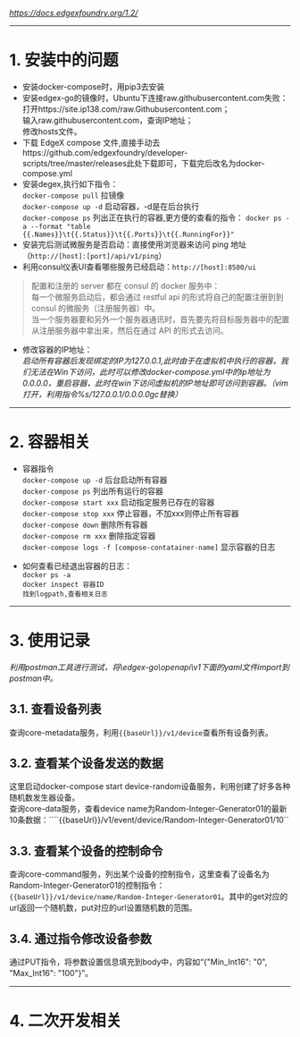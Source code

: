 *https://docs.edgexfoundry.org/1.2/* 

---
# 1. 安装中的问题
- 安装docker-compose时，用pip3去安装  
- 安装edgex-go的镜像时，Ubuntu下连接raw.githubusercontent.com失败：  
  打开https://site.ip138.com/raw.Githubusercontent.com；  
  输入raw.githubusercontent.com，查询IP地址；  
  修改hosts文件。
 - 下载 EdgeX compose 文件,直接手动去https://github.com/edgexfoundry/developer-scripts/tree/master/releases此处下载即可，下载完后改名为docker-compose.yml
  - 安装degex,执行如下指令：  
 ```docker-compose pull``` 拉镜像  
 ```docker-compose up -d``` 启动容器，-d是在后台执行  
 ```docker-compose ps``` 列出正在执行的容器,更方便的查看的指令： ```docker ps -a --format "table {{.Names}}\t{{.Status}}\t{{.Ports}}\t{{.RunningFor}}"```  
 - 安装完后测试微服务是否启动：直接使用浏览器来访问 ping 地址（```http://[host]:[port]/api/v1/ping```）  
 - 利用consul仪表UI查看哪些服务已经启动：```http://[host]:8500/ui```  
> 配置和注册的 server 都在 consul 的 docker 服务中：  
> 每一个微服务启动后，都会通过 restful api 的形式将自己的配置注册到到 consul 的微服务（注册服务器）中。  
> 当一个服务器要和另外一个服务器通讯时，首先要先将目标服务器中的配置从注册服务器中拿出来，然后在通过 API 的形式去访问。

- 修改容器的IP地址：  
 *启动所有容器后发现绑定的IP为127.0.0.1,此时由于在虚拟机中执行的容器，我们无法在Win下访问，此时可以修改docker-compose.yml中的ip地址为0.0.0.0，重启容器，此时在win下访问虚拟机的IP地址即可访问到容器。（vim打开，利用指令%s/127.0.0.1/0.0.0.0gc替换）*

---
# 2. 容器相关
- 容器指令  
  ```docker-compose up -d``` 后台启动所有容器  
  ```docker-compose ps``` 列出所有运行的容器  
  ```docker-compose start xxx``` 启动指定服务已存在的容器  
  ```docker-compose stop xxx``` 停止容器，不加xxx则停止所有容器  
  ```docker-compose down``` 删除所有容器  
  ```docker-compose rm xxx``` 删除指定容器  
  ```docker-compose logs -f [compose-contatainer-name]``` 显示容器的日志  

- 如何查看已经退出容器的日志：  
  ```docker ps -a```  
  ```docker inspect 容器ID```  
  ```找到logpath,查看相关日志```

---
# 3. 使用记录
*利用postman工具进行测试，将\edgex-go\openapi\v1下面的yaml文件import到postman中。*
## 3.1. 查看设备列表
查询core-metadata服务，利用```{{baseUrl}}/v1/device```查看所有设备列表。
## 3.2. 查看某个设备发送的数据
这里启动docker-compose start device-random设备服务，利用创建了好多各种随机数发生器设备。  
查询core-data服务，查看device name为Random-Integer-Generator01的最新10条数据：````{{baseUrl}}/v1/event/device/Random-Integer-Generator01/10``
## 3.3. 查看某个设备的控制命令
查询core-command服务，列出某个设备的控制指令，这里查看了设备名为Random-Integer-Generator01的控制指令：```{{baseUrl}}/v1/device/name/Random-Integer-Generator01```。其中的get对应的url返回一个随机数，put对应的url设置随机数的范围。
## 3.4. 通过指令修改设备参数
通过PUT指令，将参数设置信息填充到body中，内容如“{"Min_Int16": "0", "Max_Int16": "100"}”。

---
# 4. 二次开发相关